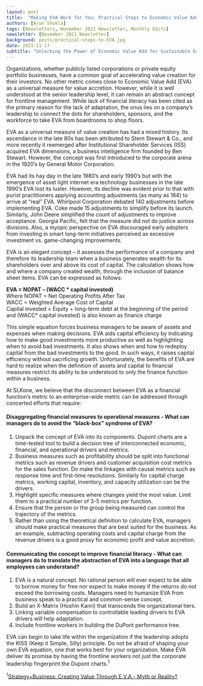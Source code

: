 ```yaml
---
layout: post
title:  "Making EVA Work for You: Practical Steps to Economic Value Add"
authors: [Arun Shukla]
tags: [Newsletters, November 2021 Newsletter, Monthly Edits]
newsletter: [November 2021 Newsletter]
background: posts/practical-steps-to-EVA.jpg
date: 2021-11-17
subtitle: "Unlocking the Power of Economic Value Add for Sustainable Growth"
---
```


Organizations, whether publicly listed corporations or private equity portfolio businesses, have a common goal of accelerating value creation for their investors. No other metric comes close to Economic Value Add (EVA) as a universal measure for value accretion. However, while it is well understood at the senior leadership level, it can remain an abstract concept for frontline management. While lack of financial literacy has been cited as the primary reason for the lack of adaptation, the onus lies on a company’s leadership to connect the dots for shareholders, sponsors, and the workforce to take EVA from boardrooms to shop floors.

EVA as a universal measure of value creation has had a mixed history. Its ascendance in the late 80s has been attributed to Stern Stewart & Co., and more recently it reemerged after Institutional Shareholder Services (ISS) acquired EVA dimensions, a business intelligence firm founded by Ben Stewart. However, the concept was first introduced to the corporate arena in the 1920’s by General Motor Corporation. 

EVA had its hay day in the late 1980’s and early 1990’s but with the emergence of asset light internet era technology businesses in the late 1990’s EVA lost its luster. However, its decline was evident prior to that with purist practitioners applying accounting adjustments (as many as 164) to arrive at “real” EVA. Whirlpool Corporation debated 140 adjustments before implementing EVA. Coke made 15 adjustments to simplify before its launch. Similarly, John Deere simplified the count of adjustments to improve acceptance. Georgia Pacific, felt that the measure did not do justice across divisions. Also, a myopic perspective on EVA discouraged early adopters from investing in smart long-term initiatives perceived as excessive investment vs. game-changing improvements. 

EVA is an elegant concept – it assesses the performance of a company and therefore its leadership team when a business generates wealth for its shareholders over and above its cost of capital. The calculation shows how and where a company created wealth, through the inclusion of balance sheet items. EVA can be expressed as follows:

<b>EVA = NOPAT – (WACC * capital invested)</b>          
Where NOPAT = Net Operating Profits After Tax<br>
WACC = Weighted Average Cost of Capital<br>
Capital invested = Equity + long-term debt at the beginning of the period<br>
and (WACC* capital invested) is also known as finance charge

This simple equation forces business managers to be aware of assets and expenses when making decisions. EVA aids capital efficiency by indicating how to make good investments more productive as well as highlighting when to avoid bad investments. It also shows when and how to redeploy capital from the bad investments to the good. In such ways, it raises capital efficiency without sacrificing growth. Unfortunately, the benefits of EVA are hard to realize when the definition of assets and capital to financial measures restrict its ability to be understood to only the finance function within a business. 

At SLKone, we believe that the disconnect between EVA as a financial function’s metric to an enterprise-wide metric can be addressed through concerted efforts that require:

#### Disaggregating financial measures to operational measures - What can managers do to avoid the “black-box” syndrome of EVA?

1. Unpack the concept of EVA into its components. Dupont charts are a time-tested tool to build a decision tree of interconnected economic, financial, and operational drivers and metrics. <br>
2. Business measures such as profitability should be split into functional metrics such as revenue drivers and customer acquisition cost metrics for the sales function. Do make the linkages with causal metrics such as response time and first-time resolutions. Similarly for capital charge metrics, working capital, inventory, and capacity utilization can be the drivers.<br>
3. Highlight specific measures where changes yield the most value. Limit them to a practical number of 3-5 metrics per function.<br>
4. Ensure that the person or the group being measured can control the trajectory of the metrics.<br>
5. Rather than using the theoretical definition to calculate EVA, managers should make practical measures that are best suited for the business. As an example, subtracting operating costs and capital charge from the revenue drivers is a good proxy for economic profit and value accretion.

#### Communicating the concept to improve financial literacy - What can managers do to translate the abstraction of EVA into a language that all employees can understand?

1. EVA is a natural concept. No rational person will ever expect to be able to borrow money for free nor expect to make money if the returns do not exceed the borrowing costs. Managers need to humanize EVA from business speak to a practical and common-sense concept.<br>
2. Build an X-Matrix (Hoshin Kanri) that transcends the organizational tiers.<br>
3. Linking variable compensation to controllable leading drivers to EVA drivers will help adaptation. <br>
4. Include frontline workers in building the DuPont performance tree.<br>

EVA can begin to take life within the organization if the leadership adopts the KISS (Keep it Simple, Silly) principle. Do not be afraid of shaping your own EVA equation, one that works best for your organization. Make EVA deliver its promise by having the frontline workers not just the corporate leadership fingerprint the Dupont charts.<sup>1</sup>

<sup>1</sup><a href="https://www.strategy-business.com/article/12756" target="_blank">Strategy+Business: Creating Value Through E.V.A.- Myth or Reality?</a>
